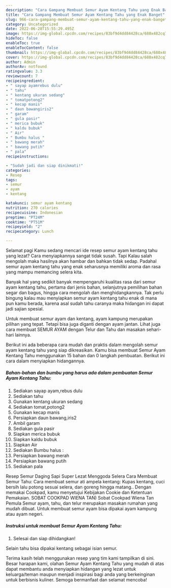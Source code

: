 ```yaml
---
description: "Cara Gampang Membuat Semur Ayam Kentang Tahu yang Enak Banget"
title: "Cara Gampang Membuat Semur Ayam Kentang Tahu yang Enak Banget"
slug: 966-cara-gampang-membuat-semur-ayam-kentang-tahu-yang-enak-banget
category: Uncategorized
date: 2022-06-28T15:55:29.495Z
image: https://img-global.cpcdn.com/recipes/83bf9d4dd84428ca/680x482cq70/semur-ayam-kentang-tahu-foto-resep-utama.jpg
hideToc: false
enableToc: true
enableTocContent: false
thumbnail: https://img-global.cpcdn.com/recipes/83bf9d4dd84428ca/680x482cq70/semur-ayam-kentang-tahu-foto-resep-utama.jpg
cover: https://img-global.cpcdn.com/recipes/83bf9d4dd84428ca/680x482cq70/semur-ayam-kentang-tahu-foto-resep-utama.jpg
author: Admin
authorAv: notfound
ratingvalue: 3.3
reviewcount: 7
recipeingredient:
- " sayap ayamrebus dulu"
- " tahu"
- " kentang ukuran sedang"
- " tomatpotong2"
- " kecap manis"
- " daun bawangiris2"
- " garam"
- " gula pasir"
- " merica bubuk"
- " kaldu bubuk"
- " Air"
- " Bumbu halus "
- " bawang merah"
- " bawang putih"
- " pala"
recipeinstructions:

- "Sudah jadi dan siap dinikmati!"
categories:
- Resep
tags:
- semur
- ayam
- kentang

katakunci: semur ayam kentang 
nutrition: 270 calories
recipecuisine: Indonesian
preptime: "PT24M"
cooktime: "PT51M"
recipeyield: "2"
recipecategory: Lunch

---
```



Selamat pagi Kamu sedang mencari ide resep semur ayam kentang tahu yang lezat? Cara menyiapkannya sangat tidak susah. Tapi Kalau salah mengolah maka hasilnya akan hambar dan bahkan tidak sedap. Padahal semur ayam kentang tahu yang enak seharusnya memiliki aroma dan rasa yang mampu memancing selera kita.


Banyak hal yang sedikit banyak mempengaruhi kualitas rasa dari semur ayam kentang tahu, pertama dari jenis bahan, selanjutnya pemilihan bahan segar dan bagus, hingga cara mengolah dan menghidangkannya. Tak perlu bingung kalau mau menyiapkan semur ayam kentang tahu enak di mana pun kamu berada, karena asal sudah tahu caranya maka hidangan ini dapat jadi sajian spesial.

Untuk membuat semur ayam dan kentang, ayam kampung merupakan pilihan yang tepat. Tetapi bisa juga diganti dengan ayam jantan. Lihat juga cara membuat SEMUR AYAM dengan Telur dan Tahu dan masakan sehari-hari lainnya.


Berikut ini ada beberapa cara mudah dan praktis dalam mengolah semur ayam kentang tahu yang siap dikreasikan. Kamu bisa membuat Semur Ayam Kentang Tahu menggunakan 15 bahan dan 0 langkah pembuatan. Berikut ini cara dalam menyiapkan hidangannya.

<!--inarticleads1-->

##### Bahan-bahan dan bumbu yang harus ada dalam pembuatan Semur Ayam Kentang Tahu:

1. Sediakan  sayap ayam,rebus dulu
1. Sediakan  tahu
1. Gunakan  kentang ukuran sedang
1. Sediakan  tomat,potong2
1. Gunakan  kecap manis
1. Persiapkan  daun bawang,iris2
1. Ambil  garam
1. Sediakan  gula pasir
1. Siapkan  merica bubuk
1. Siapkan  kaldu bubuk
1. Siapkan  Air
1. Sediakan  Bumbu halus :
1. Persiapkan  bawang merah
1. Persiapkan  bawang putih
1. Sediakan  pala


Resep Semur Daging Sapi Super Lezat Menggoda Selera Cara Membuat Semur Tahu: Cara membuat semur ati ampela kentang: Kupas kentang, cuci bersih lalu potong sesuai selera, dan goreng hingga matang.. Dengan memakai Cookpad, kamu menyetujui Kebijakan Cookie dan Ketentuan Pemakaian. SOBAT COOKPAD WIENA TAN) Sobat Cookpad Wiena Tan Pemula Semur ayam, tahu, dan telur merupakan masakan rumahan yang mudah dibuat. Untuk membuat semur ayam bisa dipakai ayam kampung atau ayam negeri. 

<!--inarticleads2-->

##### Instruksi untuk membuat Semur Ayam Kentang Tahu:


1. Selesai dan siap dihidangkan!

Selain tahu bisa dipakai kentang sebagai isian semur. 

Terima kasih telah menggunakan resep yang tim kami tampilkan di sini. Besar harapan kami, olahan Semur Ayam Kentang Tahu yang mudah di atas dapat membantu anda menyiapkan hidangan yang lezat untuk keluarga/teman maupun menjadi inspirasi bagi anda yang berkeinginan untuk berbisnis kuliner. Semoga bermanfaat dan selamat mencoba!
